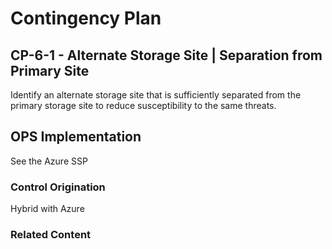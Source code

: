 # Contingency Plan
## CP-6-1 - Alternate Storage Site | Separation from Primary Site

Identify an alternate storage site that is sufficiently separated from the primary storage site to reduce susceptibility to the same threats.

## OPS Implementation

See the Azure SSP

### Control Origination

Hybrid with Azure


### Related Content
